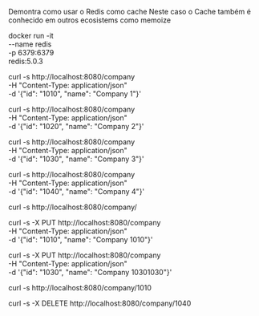 Demontra como usar o Redis como cache
Neste caso o Cache também é conhecido em outros ecosistems como memoize


docker run -it \
    --name redis \
    -p 6379:6379 \
    redis:5.0.3
    
    

curl -s http://localhost:8080/company \
 -H "Content-Type: application/json" \
 -d '{"id": "1010", "name": "Company 1"}'

curl -s http://localhost:8080/company \
 -H "Content-Type: application/json" \
 -d '{"id": "1020", "name": "Company 2"}'

curl -s http://localhost:8080/company \
 -H "Content-Type: application/json" \
 -d '{"id": "1030", "name": "Company 3"}'

curl -s http://localhost:8080/company \
 -H "Content-Type: application/json" \
 -d '{"id": "1040", "name": "Company 4"}'
 
curl -s http://localhost:8080/company/

curl -s -X PUT http://localhost:8080/company \
 -H "Content-Type: application/json" \
 -d '{"id": "1010", "name": "Company 1010"}'
 
 curl -s -X PUT http://localhost:8080/company \
 -H "Content-Type: application/json" \
 -d '{"id": "1030", "name": "Company 10301030"}'
 
curl -s http://localhost:8080/company/1010

curl -s -X DELETE http://localhost:8080/company/1040 

